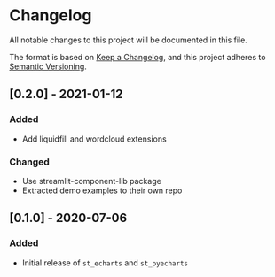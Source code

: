 # Changelog

All notable changes to this project will be documented in this file.

The format is based on [Keep a Changelog](https://keepachangelog.com/en/1.0.0/),
and this project adheres to [Semantic Versioning](https://semver.org/spec/v2.0.0.html).

## [0.2.0] - 2021-01-12

### Added

- Add liquidfill and wordcloud extensions

### Changed

- Use streamlit-component-lib package
- Extracted demo examples to their own repo

## [0.1.0] - 2020-07-06

### Added

- Initial release of `st_echarts` and `st_pyecharts`
